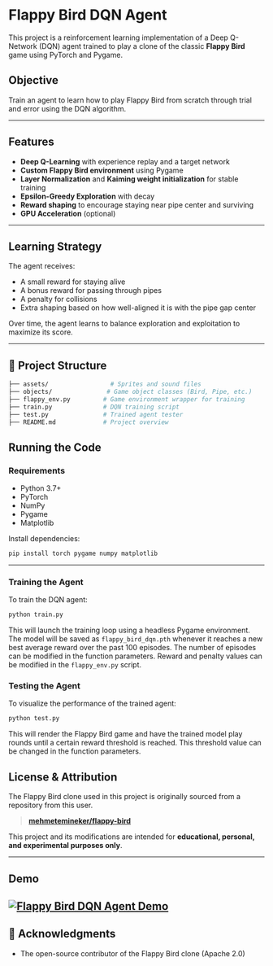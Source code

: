# Flappy Bird DQN Agent

This project is a reinforcement learning implementation of a Deep Q-Network (DQN) agent trained to play a clone of the classic **Flappy Bird** game using PyTorch and Pygame.

## Objective

Train an agent to learn how to play Flappy Bird from scratch through trial and error using the DQN algorithm.

---

## Features

- **Deep Q-Learning** with experience replay and a target network
- **Custom Flappy Bird environment** using Pygame
- **Layer Normalization** and **Kaiming weight initialization** for stable training
- **Epsilon-Greedy Exploration** with decay
- **Reward shaping** to encourage staying near pipe center and surviving
- **GPU Acceleration** (optional)

---

## Learning Strategy

The agent receives:
- A small reward for staying alive
- A bonus reward for passing through pipes
- A penalty for collisions
- Extra shaping based on how well-aligned it is with the pipe gap center

Over time, the agent learns to balance exploration and exploitation to maximize its score.

---

## 📁 Project Structure

```bash
├── assets/                 # Sprites and sound files
├── objects/               # Game object classes (Bird, Pipe, etc.)
├── flappy_env.py         # Game environment wrapper for training
├── train.py              # DQN training script
├── test.py               # Trained agent tester
├── README.md             # Project overview
```

## Running the Code

### Requirements

- Python 3.7+
- PyTorch
- NumPy
- Pygame
- Matplotlib

Install dependencies:

```bash
pip install torch pygame numpy matplotlib
```
---
### Training the Agent

To train the DQN agent:

```bash
python train.py
```

This will launch the training loop using a headless Pygame environment. The model will be saved as `flappy_bird_dqn.pth` whenever it reaches a new best average reward over the past 100 episodes. The number of episodes can be modified in the function parameters. Reward and penalty values can be modified in the `flappy_env.py` script.

### Testing the Agent

To visualize the performance of the trained agent:

```bash
python test.py
```

This will render the Flappy Bird game and have the trained model play rounds until a certain reward threshold is reached. This threshold value can be changed in the function parameters.


## License & Attribution

The Flappy Bird clone used in this project is originally sourced from a repository from this user.

> **[mehmetemineker/flappy-bird](https://github.com/mehmetemineker/flappy-bird)**  


This project and its modifications are intended for **educational, personal, and experimental purposes only**.

---

## Demo

[![Flappy Bird DQN Agent Demo](https://img.youtube.com/vi/5swwiNZEHMk/maxresdefault.jpg)](https://youtu.be/5swwiNZEHMk)
---

## 🙌 Acknowledgments

- The open-source contributor of the Flappy Bird clone (Apache 2.0)
